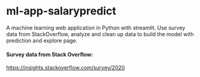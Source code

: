 # ml-app-salarypredict
A machine learning web application in Python with streamlit. Use survey data from StackOverflow, analyze and clean up data to build the model with prediction and explore page.

#### Survey data from Stack Overflow:
https://insights.stackoverflow.com/survey/2020
